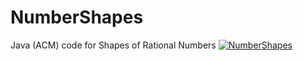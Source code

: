 # NumberShapes
Java (ACM) code for Shapes of Rational Numbers
[![NumberShapes](https://img.youtube.com/vi/DDoVI4AvmQo/0.jpg)](https://www.youtube.com/watch?v=DDoVI4AvmQo)
